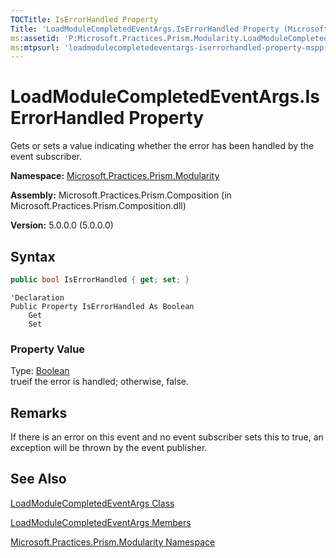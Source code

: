 ```yaml
---
TOCTitle: IsErrorHandled Property
Title: 'LoadModuleCompletedEventArgs.IsErrorHandled Property (Microsoft.Practices.Prism.Modularity)'
ms:assetid: 'P:Microsoft.Practices.Prism.Modularity.LoadModuleCompletedEventArgs.IsErrorHandled'
ms:mtpsurl: 'loadmodulecompletedeventargs-iserrorhandled-property-mspp-modularity.md'
---
```



# LoadModuleCompletedEventArgs.IsErrorHandled Property

Gets or sets a value indicating whether the error has been handled by the event subscriber.

**Namespace:** [Microsoft.Practices.Prism.Modularity](/patterns-practices/reference/mspp-regions-namespace)

**Assembly:** Microsoft.Practices.Prism.Composition (in Microsoft.Practices.Prism.Composition.dll)

**Version:** 5.0.0.0 (5.0.0.0)

## Syntax

```C#
public bool IsErrorHandled { get; set; }
```
```VB
'Declaration
Public Property IsErrorHandled As Boolean
	Get
	Set
```

### Property Value

Type: [Boolean](http://msdn.microsoft.com/en-us/library/a28wyd50)  
trueif the error is handled; otherwise, false.

## Remarks

 If there is an error on this event and no event subscriber sets this to true, an exception will be thrown by the event publisher.

## See Also

[LoadModuleCompletedEventArgs Class](/patterns-practices/reference/loadmodulecompletedeventargs-class-mspp-mefextensions-modularity)

[LoadModuleCompletedEventArgs Members](/patterns-practices/reference/loadmodulecompletedeventargs-members-mspp-mefextensions-modularity)

[Microsoft.Practices.Prism.Modularity Namespace](/patterns-practices/reference/mspp-regions-namespace)
